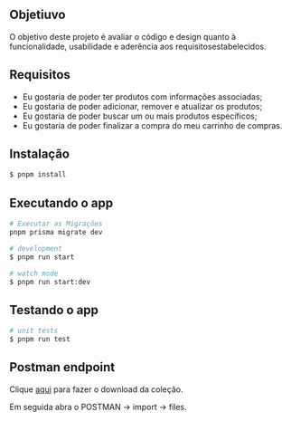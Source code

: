 ## Objetiuvo

O objetivo deste projeto é avaliar o código e design quanto à funcionalidade, usabilidade e aderência aos requisitosestabelecidos.

## Requisitos
- Eu gostaria de poder ter produtos com informações associadas;
- Eu gostaria de poder adicionar, remover e atualizar os produtos;
- Eu gostaria de poder buscar um ou mais produtos específicos;
- Eu gostaria de poder finalizar a compra do meu carrinho de compras.

## Instalação

```bash
$ pnpm install
```

## Executando o app

```bash
# Executar as Migrações
pnpm prisma migrate dev

# development
$ pnpm run start

# watch mode
$ pnpm run start:dev
```

## Testando o app

```bash
# unit tests
$ pnpm run test
```

## Postman endpoint

Clique [aqui](https://drive.google.com/file/d/1T_UDSD9ZRisFPfjCXaNGoC8cbNsQkG8d/view?usp=sharing) para fazer o download da coleção.

Em seguida abra o POSTMAN -> import -> files.
